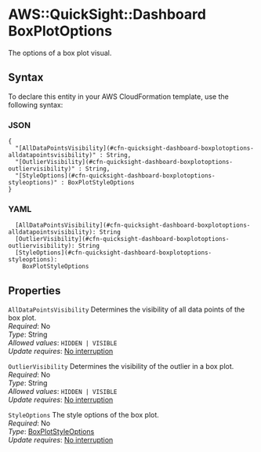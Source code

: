 # AWS::QuickSight::Dashboard BoxPlotOptions<a name="aws-properties-quicksight-dashboard-boxplotoptions"></a>

The options of a box plot visual\.

## Syntax<a name="aws-properties-quicksight-dashboard-boxplotoptions-syntax"></a>

To declare this entity in your AWS CloudFormation template, use the following syntax:

### JSON<a name="aws-properties-quicksight-dashboard-boxplotoptions-syntax.json"></a>

```
{
  "[AllDataPointsVisibility](#cfn-quicksight-dashboard-boxplotoptions-alldatapointsvisibility)" : String,
  "[OutlierVisibility](#cfn-quicksight-dashboard-boxplotoptions-outliervisibility)" : String,
  "[StyleOptions](#cfn-quicksight-dashboard-boxplotoptions-styleoptions)" : BoxPlotStyleOptions
}
```

### YAML<a name="aws-properties-quicksight-dashboard-boxplotoptions-syntax.yaml"></a>

```
  [AllDataPointsVisibility](#cfn-quicksight-dashboard-boxplotoptions-alldatapointsvisibility): String
  [OutlierVisibility](#cfn-quicksight-dashboard-boxplotoptions-outliervisibility): String
  [StyleOptions](#cfn-quicksight-dashboard-boxplotoptions-styleoptions):
    BoxPlotStyleOptions
```

## Properties<a name="aws-properties-quicksight-dashboard-boxplotoptions-properties"></a>

`AllDataPointsVisibility` <a name="cfn-quicksight-dashboard-boxplotoptions-alldatapointsvisibility"></a>
Determines the visibility of all data points of the box plot\.  
_Required_: No  
_Type_: String  
_Allowed values_: `HIDDEN | VISIBLE`  
_Update requires_: [No interruption](https://docs.aws.amazon.com/AWSCloudFormation/latest/UserGuide/using-cfn-updating-stacks-update-behaviors.html#update-no-interrupt)

`OutlierVisibility` <a name="cfn-quicksight-dashboard-boxplotoptions-outliervisibility"></a>
Determines the visibility of the outlier in a box plot\.  
_Required_: No  
_Type_: String  
_Allowed values_: `HIDDEN | VISIBLE`  
_Update requires_: [No interruption](https://docs.aws.amazon.com/AWSCloudFormation/latest/UserGuide/using-cfn-updating-stacks-update-behaviors.html#update-no-interrupt)

`StyleOptions` <a name="cfn-quicksight-dashboard-boxplotoptions-styleoptions"></a>
The style options of the box plot\.  
_Required_: No  
_Type_: [BoxPlotStyleOptions](aws-properties-quicksight-dashboard-boxplotstyleoptions.md)  
_Update requires_: [No interruption](https://docs.aws.amazon.com/AWSCloudFormation/latest/UserGuide/using-cfn-updating-stacks-update-behaviors.html#update-no-interrupt)
